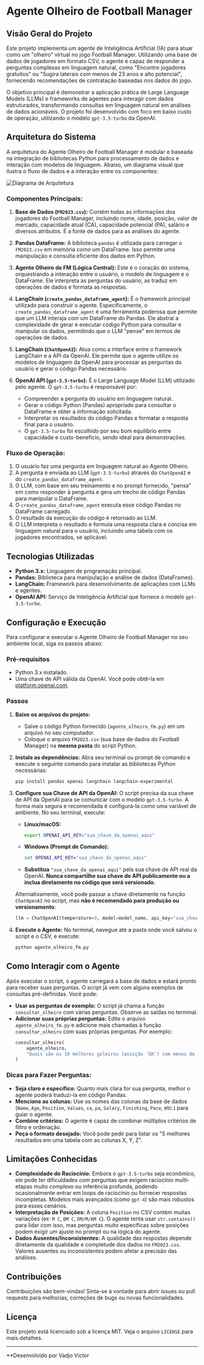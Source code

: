 # Agente Olheiro de Football Manager

## Visão Geral do Projeto

Este projeto implementa um agente de Inteligência Artificial (IA) para atuar como um "olheiro" virtual no jogo Football Manager. Utilizando uma base de dados de jogadores em formato CSV, o agente é capaz de responder a perguntas complexas em linguagem natural, como "Encontre jogadores gratuitos" ou "Sugira laterais com menos de 23 anos e alto potencial", fornecendo recomendações de contratação baseadas nos dados do jogo.

O objetivo principal é demonstrar a aplicação prática de Large Language Models (LLMs) e frameworks de agentes para interagir com dados estruturados, transformando consultas em linguagem natural em análises de dados acionáveis. O projeto foi desenvolvido com foco em baixo custo de operação, utilizando o modelo `gpt-3.5-turbo` da OpenAI.

## Arquitetura do Sistema

A arquitetura do Agente Olheiro de Football Manager é modular e baseada na integração de bibliotecas Python para processamento de dados e interação com modelos de linguagem. Abaixo, um diagrama visual que ilustra o fluxo de dados e a interação entre os componentes:

![Diagrama de Arquitetura](https://private-us-east-1.manuscdn.com/sessionFile/dXFOBbUSnCxHrxD5jFkpRK/sandbox/QeCyOUwrJvhFf2UAhpqRXc-images_1752668215118_na1fn_L2hvbWUvdWJ1bnR1L2FyY2hpdGVjdHVyZQ.png?Policy=eyJTdGF0ZW1lbnQiOlt7IlJlc291cmNlIjoiaHR0cHM6Ly9wcml2YXRlLXVzLWVhc3QtMS5tYW51c2Nkbi5jb20vc2Vzc2lvbkZpbGUvZFhGT0JiVVNuQ3hIcnhENWpGa3BSSy9zYW5kYm94L1FlQ3lPVXdySnZoRmYyVUFocHFSWGMtaW1hZ2VzXzE3NTI2NjgyMTUxMThfbmExZm5fTDJodmJXVXZkV0oxYm5SMUwyRnlZMmhwZEdWamRIVnlaUS5wbmciLCJDb25kaXRpb24iOnsiRGF0ZUxlc3NUaGFuIjp7IkFXUzpFcG9jaFRpbWUiOjE3OTg3NjE2MDB9fX1dfQ__&Key-Pair-Id=K2HSFNDJXOU9YS&Signature=oxFOc66PXJZ5GUm4F0W14Cvyu8sxEYN0Y4wL~Gcbmqmf5qAl8fCMLdVb0yLpPmpn-2vVM~snIFRW5mkBO-uDNbRRu4VmzfDRIfQzjBL5~xtAtTwdmMX7k6NPeA35LZkRwsqpLaxxFfNIxO1WhWZsmPP2NEVoOim533MAroDuuRlAYFtHnJE-zPRXAwxousREGF0hN2Iq0IRgOEp8NdCfAlLhxr3-vxcRBmYJZc3kFD8ikWXgeu6B9OrR~ASXLhPOODDv4apBE3-YhKLyWKTa5MllB98zmIljT2GVRy9r7G0JQ7G6MKDJrjNAfppxuKbKl79ODo7JcbgtSYN9Q8eEdg__)

### Componentes Principais:

1.  **Base de Dados (`FM2023.csv`):** Contém todas as informações dos jogadores do Football Manager, incluindo nome, idade, posição, valor de mercado, capacidade atual (CA), capacidade potencial (PA), salário e diversos atributos. É a fonte de dados para as análises do agente.

2.  **Pandas DataFrame:** A biblioteca `pandas` é utilizada para carregar o `FM2023.csv` em memória como um DataFrame. Isso permite uma manipulação e consulta eficiente dos dados em Python.

3.  **Agente Olheiro de FM (Lógica Central):** Este é o coração do sistema, orquestrando a interação entre o usuário, o modelo de linguagem e o DataFrame. Ele interpreta as perguntas do usuário, as traduz em operações de dados e formata as respostas.

4.  **LangChain (`create_pandas_dataframe_agent`):** É o framework principal utilizado para construir o agente. Especificamente, o `create_pandas_dataframe_agent` é uma ferramenta poderosa que permite que um LLM interaja com um DataFrame do Pandas. Ele abstrai a complexidade de gerar e executar código Python para consultar e manipular os dados, permitindo que o LLM "pense" em termos de operações de dados.

5.  **LangChain (`ChatOpenAI`):** Atua como a interface entre o framework LangChain e a API da OpenAI. Ele permite que o agente utilize os modelos de linguagem da OpenAI para processar as perguntas do usuário e gerar o código Pandas necessário.

6.  **OpenAI API (`gpt-3.5-turbo`):** É o Large Language Model (LLM) utilizado pelo agente. O `gpt-3.5-turbo` é responsável por:
    *   Compreender a pergunta do usuário em linguagem natural.
    *   Gerar o código Python (Pandas) apropriado para consultar o DataFrame e obter a informação solicitada.
    *   Interpretar os resultados do código Pandas e formatar a resposta final para o usuário.
    *   O `gpt-3.5-turbo` foi escolhido por seu bom equilíbrio entre capacidade e custo-benefício, sendo ideal para demonstrações.

### Fluxo de Operação:

1.  O usuário faz uma pergunta em linguagem natural ao Agente Olheiro.
2.  A pergunta é enviada ao LLM (`gpt-3.5-turbo`) através do `ChatOpenAI` e do `create_pandas_dataframe_agent`.
3.  O LLM, com base em seu treinamento e no prompt fornecido, "pensa" em como responder à pergunta e gera um trecho de código Pandas para manipular o DataFrame.
4.  O `create_pandas_dataframe_agent` executa esse código Pandas no DataFrame carregado.
5.  O resultado da execução do código é retornado ao LLM.
6.  O LLM interpreta o resultado e formula uma resposta clara e concisa em linguagem natural para o usuário, incluindo uma tabela com os jogadores encontrados, se aplicável.

## Tecnologias Utilizadas

*   **Python 3.x:** Linguagem de programação principal.
*   **Pandas:** Biblioteca para manipulação e análise de dados (DataFrames).
*   **LangChain:** Framework para desenvolvimento de aplicações com LLMs e agentes.
*   **OpenAI API:** Serviço de Inteligência Artificial que fornece o modelo `gpt-3.5-turbo`.

## Configuração e Execução

Para configurar e executar o Agente Olheiro de Football Manager no seu ambiente local, siga os passos abaixo:

### Pré-requisitos

*   Python 3.x instalado.
*   Uma chave de API válida da OpenAI. Você pode obtê-la em [platform.openai.com](https://platform.openai.com/).

### Passos

1.  **Baixe os arquivos do projeto:**
    *   Salve o código Python fornecido (`agente_olheiro_fm.py`) em um arquivo no seu computador.
    *   Coloque o arquivo `FM2023.csv` (sua base de dados do Football Manager) na **mesma pasta** do script Python.

2.  **Instale as dependências:**
    Abra seu terminal ou prompt de comando e execute o seguinte comando para instalar as bibliotecas Python necessárias:
    ```bash
    pip install pandas openai langchain langchain-experimental
    ```

3.  **Configure sua Chave de API da OpenAI:**
    O script precisa da sua chave de API da OpenAI para se comunicar com o modelo `gpt-3.5-turbo`. A forma mais segura e recomendada é configurá-la como uma variável de ambiente. No seu terminal, execute:

    *   **Linux/macOS:**
        ```bash
        export OPENAI_API_KEY="sua_chave_da_openai_aqui"
        ```
    *   **Windows (Prompt de Comando):**
        ```cmd
        set OPENAI_API_KEY="sua_chave_da_openai_aqui"
        ```
    *   **Substitua** `"sua_chave_da_openai_aqui"` pela sua chave de API real da OpenAI. **Nunca compartilhe sua chave de API publicamente ou a inclua diretamente no código que será versionado.**

    Alternativamente, você pode passar a chave diretamente na função `ChatOpenAI` no script, mas **não é recomendado para produção ou versionamento**:
    ```python
    llm = ChatOpenAI(temperature=0, model=model_name, api_key="sua_chave_da_openai_aqui")
    ```

4.  **Execute o Agente:**
    No terminal, navegue até a pasta onde você salvou o script e o CSV, e execute:
    ```bash
    python agente_olheiro_fm.py
    ```

## Como Interagir com o Agente

Após executar o script, o agente carregará a base de dados e estará pronto para receber suas perguntas. O script já vem com alguns exemplos de consultas pré-definidas. Você pode:

*   **Usar as perguntas de exemplo:** O script já chama a função `consultar_olheiro` com várias perguntas. Observe as saídas no terminal.
*   **Adicionar suas próprias perguntas:** Edite o arquivo `agente_olheiro_fm.py` e adicione mais chamadas à função `consultar_olheiro` com suas próprias perguntas. Por exemplo:
    ```python
    consultar_olheiro(
        agente_olheiro, 
        "Quais são os 10 melhores goleiros (posição 'GK') com menos de 25 anos e salário abaixo de 50000 euros?"
    )
    ```

### Dicas para Fazer Perguntas:

*   **Seja claro e específico:** Quanto mais clara for sua pergunta, melhor o agente poderá traduzi-la em código Pandas.
*   **Mencione as colunas:** Use os nomes das colunas da base de dados (`Name`, `Age`, `Position`, `Values`, `ca`, `pa`, `Salary`, `Finishing`, `Pace`, etc.) para guiar o agente.
*   **Combine critérios:** O agente é capaz de combinar múltiplos critérios de filtro e ordenação.
*   **Peça o formato desejado:** Você pode pedir para listar os "5 melhores resultados em uma tabela com as colunas X, Y, Z".

## Limitações Conhecidas

*   **Complexidade do Raciocínio:** Embora o `gpt-3.5-turbo` seja econômico, ele pode ter dificuldades com perguntas que exigem raciocínio multi-etapas muito complexo ou inferência profunda, podendo ocasionalmente entrar em loops de raciocínio ou fornecer respostas incompletas. Modelos mais avançados (como `gpt-4`) são mais robustos para esses cenários.
*   **Interpretação de Posições:** A coluna `Position` no CSV contém muitas variações (ex: `M C`, `DM C`, `DM/M/AM C`). O agente tenta usar `str.contains()` para lidar com isso, mas perguntas muito específicas sobre posições podem exigir um ajuste no prompt ou na lógica do agente.
*   **Dados Ausentes/Inconsistentes:** A qualidade das respostas depende diretamente da qualidade e completude dos dados no `FM2023.csv`. Valores ausentes ou inconsistentes podem afetar a precisão das análises.

## Contribuições

Contribuições são bem-vindas! Sinta-se à vontade para abrir issues ou pull requests para melhorias, correções de bugs ou novas funcionalidades.

## Licença

Este projeto está licenciado sob a licença MIT. Veja o arquivo `LICENSE` para mais detalhes.

---

**Desenvolvido por Vadjo Victor

